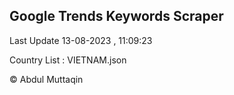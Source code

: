 

## Google Trends Keywords Scraper 
 
Last Update 13-08-2023 , 11:09:23

Country List :
VIETNAM.json



© Abdul Muttaqin 
